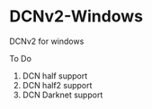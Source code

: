 # DCNv2-Windows
DCNv2 for windows 

To Do
1. DCN half support
2. DCN half2 support
3. DCN Darknet support 

